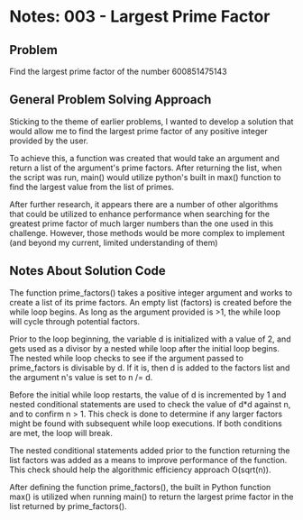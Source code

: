 # Notes: 003 - Largest Prime Factor


## Problem
Find the largest prime factor of the number 600851475143


## General Problem Solving Approach
Sticking to the theme of earlier problems, I wanted to develop a solution that would allow me to find the largest prime factor of any positive integer provided by the user.

To achieve this, a function was created that would take an argument and return a list of the argument's prime factors. After returning the list, when the script was run, main() would utilize python's built in max() function to find the largest value from the list of primes.

After further research, it appears there are a number of other algorithms that could be utilized to enhance performance when searching for the greatest prime factor of much larger numbers than the one used in this challenge. However, those methods would be more complex to implement (and beyond my current, limited understanding of them)


## Notes About Solution Code
The function prime_factors() takes a positive integer argument and works to create a list of its prime factors. An empty list (factors) is created before the while loop begins. As long as the argument provided is >1, the while loop will cycle through potential factors.

Prior to the loop beginning, the variable d is initialized with a value of 2, and gets used as a divisor by a nested while loop after the initial loop begins. The nested while loop checks to see if the argument passed to prime_factors is divisable by d. If it is, then d is added to the factors list and the argument n's value is set to n /= d.

Before the initial while loop restarts, the value of d is incremented by 1 and nested conditional statements are used to check the value of d*d against n, and to confirm n > 1. This check is done to determine if any larger factors might be found with subsequent while loop executions. If both conditions are met, the loop will break.

The nested conditional statements added prior to the function returning the list factors was added as a means to improve performance of the function. This check should help the algorithmic efficiency approach O(sqrt(n)).

After defining the function prime_factors(), the built in Python function max() is utilized when running main() to return the largest prime factor in the list returned by prime_factors().
